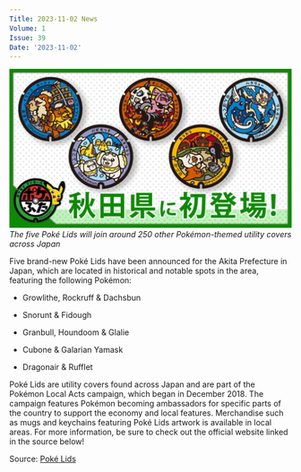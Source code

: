 ```yaml
---
Title: 2023-11-02 News
Volume: 1
Issue: 39
Date: '2023-11-02'
---
```



[![The five Poké Lids will join around 250 other Pokémon-themed utility covers across Japan](/web/images/the-five-poke-lids-will-join-around-250-other-pokemon-themed-utility-covers-across-japan.jpeg)](/web/images/the-five-poke-lids-will-join-around-250-other-pokemon-themed-utility-covers-across-japan.jpeg)*The five Poké Lids will join around 250 other Pokémon-themed utility covers across Japan*



Five brand-new Poké Lids have been announced for the Akita Prefecture in Japan, which are located in historical and notable spots in the area, featuring the following Pokémon:

*   Growlithe, Rockruff & Dachsbun

*   Snorunt & Fidough

*   Granbull, Houndoom & Glalie

*   Cubone & Galarian Yamask

*   Dragonair & Rufflet

Poké Lids are utility covers found across Japan and are part of the Pokémon Local Acts campaign, which began in December 2018. The campaign features Pokémon becoming ambassadors for specific parts of the country to support the economy and local features. Merchandise such as mugs and keychains featuring Poké Lids artwork is available in local areas. For more information, be sure to check out the official website linked in the source below!

Source: [Poké Lids](https://local.pokemon.jp/en/manhole/)